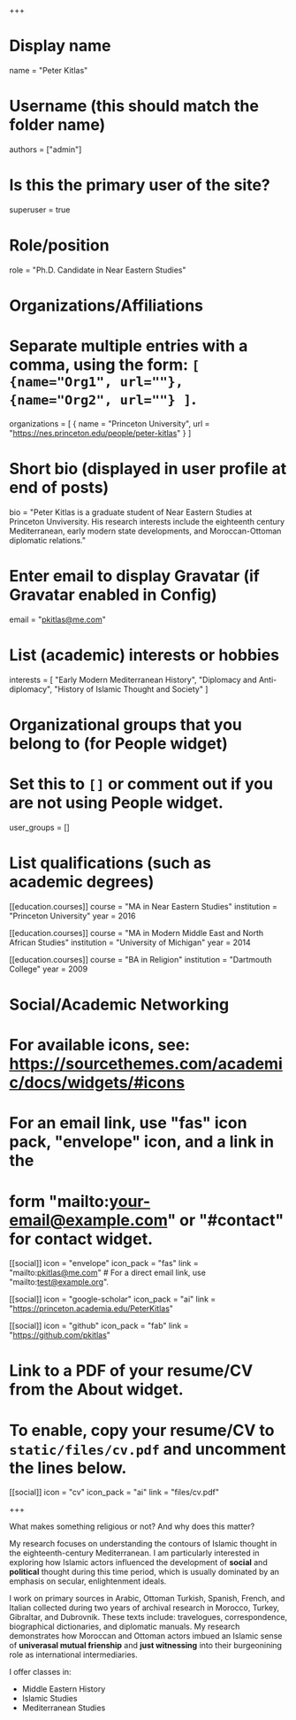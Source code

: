 +++
# Display name
name = "Peter Kitlas"

# Username (this should match the folder name)
authors = ["admin"]

# Is this the primary user of the site?
superuser = true

# Role/position
role = "Ph.D. Candidate in Near Eastern Studies"

# Organizations/Affiliations
#   Separate multiple entries with a comma, using the form: `[ {name="Org1", url=""}, {name="Org2", url=""} ]`.
organizations = [ { name = "Princeton University", url = "https://nes.princeton.edu/people/peter-kitlas" } ]

# Short bio (displayed in user profile at end of posts)
bio = "Peter Kitlas is a graduate student of Near Eastern Studies at Princeton Unviversity. His research interests include the eighteenth century Mediterranean, early modern state developments, and Moroccan-Ottoman diplomatic relations."

# Enter email to display Gravatar (if Gravatar enabled in Config)
email = "pkitlas@me.com"

# List (academic) interests or hobbies
interests = [
  "Early Modern Mediterranean History",
  "Diplomacy and Anti-diplomacy",
  "History of Islamic Thought and Society"
]

# Organizational groups that you belong to (for People widget)
#   Set this to `[]` or comment out if you are not using People widget.
user_groups = []

# List qualifications (such as academic degrees)
[[education.courses]]
  course = "MA in Near Eastern Studies"
  institution = "Princeton University"
  year = 2016

[[education.courses]]
  course = "MA in Modern Middle East and North African Studies"
  institution = "University of Michigan"
  year = 2014

[[education.courses]]
  course = "BA in Religion"
  institution = "Dartmouth College"
  year = 2009

# Social/Academic Networking
# For available icons, see: https://sourcethemes.com/academic/docs/widgets/#icons
#   For an email link, use "fas" icon pack, "envelope" icon, and a link in the
#   form "mailto:your-email@example.com" or "#contact" for contact widget.

[[social]]
  icon = "envelope"
  icon_pack = "fas"
  link = "mailto:pkitlas@me.com"  # For a direct email link, use "mailto:test@example.org".

[[social]]
  icon = "google-scholar"
  icon_pack = "ai"
  link = "https://princeton.academia.edu/PeterKitlas"

[[social]]
  icon = "github"
  icon_pack = "fab"
  link = "https://github.com/pkitlas"

# Link to a PDF of your resume/CV from the About widget.
# To enable, copy your resume/CV to `static/files/cv.pdf` and uncomment the lines below.
[[social]]
   icon = "cv"
   icon_pack = "ai"
   link = "files/cv.pdf"

+++

What makes something religious or not? And why does this matter?

My research focuses on  understanding the contours of Islamic thought in the eighteenth-century Mediterranean. I am particularly interested in exploring how Islamic actors influenced the development of **social** and **political** thought during this time period, which is usually dominated by an emphasis on secular, enlightenment ideals. 

I work on primary sources in Arabic, Ottoman Turkish, Spanish, French, and Italian collected during two years of archival research in Morocco, Turkey, Gibraltar, and Dubrovnik. These texts include: travelogues, correspondence, biographical dictionaries, and diplomatic manuals. My research demonstrates how Moroccan and Ottoman actors imbued an Islamic sense of **univerasal mutual frienship** and **just witnessing** into their burgeonining role as international intermediaries.

I offer classes in:

- Middle Eastern History
- Islamic Studies
- Mediterranean Studies

